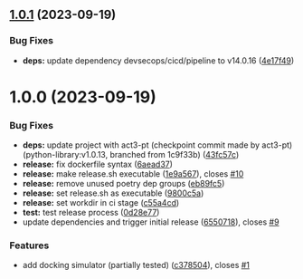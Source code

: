 ## [1.0.1](https://git.act3-ace.com/rta/safe-autonomy-stack/safe-autonomy-simulation/compare/v1.0.0...v1.0.1) (2023-09-19)


### Bug Fixes

* **deps:** update dependency devsecops/cicd/pipeline to v14.0.16 ([4e17f49](https://git.act3-ace.com/rta/safe-autonomy-stack/safe-autonomy-simulation/commit/4e17f49dad0d507e3abcdf3c4cff659c038f9a87))

# 1.0.0 (2023-09-19)


### Bug Fixes

* **deps:** update project with act3-pt (checkpoint commit made by act3-pt) (python-library:v1.0.13, branched from 1c9f33b) ([43fc57c](https://git.act3-ace.com/rta/safe-autonomy-stack/safe-autonomy-simulation/commit/43fc57c242bba22a176e91ccf36f939303172c56))
* **release:** fix dockerfile syntax ([6aead37](https://git.act3-ace.com/rta/safe-autonomy-stack/safe-autonomy-simulation/commit/6aead37f6f8ee3353b7fa6849e9ebff99891c698))
* **release:** make release.sh executable ([1e9a567](https://git.act3-ace.com/rta/safe-autonomy-stack/safe-autonomy-simulation/commit/1e9a567831519b494e9cbdc4801b28cd2089d37b)), closes [#10](https://git.act3-ace.com/rta/safe-autonomy-stack/safe-autonomy-simulation/issues/10)
* **release:** remove unused poetry dep groups ([eb89fc5](https://git.act3-ace.com/rta/safe-autonomy-stack/safe-autonomy-simulation/commit/eb89fc53392f3a3def1cf1c5adfd30c762f7d439))
* **release:** set release.sh as executable ([9800c5a](https://git.act3-ace.com/rta/safe-autonomy-stack/safe-autonomy-simulation/commit/9800c5a94382f9ac1c003b3acce565052eac98d1))
* **release:** set workdir in ci stage ([c55a4cd](https://git.act3-ace.com/rta/safe-autonomy-stack/safe-autonomy-simulation/commit/c55a4cd3f0271dce839421440b90d9de37d20970))
* **test:** test release process ([0d28e77](https://git.act3-ace.com/rta/safe-autonomy-stack/safe-autonomy-simulation/commit/0d28e773f12277eb7ef3577f1cdcad829a589ca9))
* update dependencies and trigger initial release ([6550718](https://git.act3-ace.com/rta/safe-autonomy-stack/safe-autonomy-simulation/commit/65507180a31dce7303c9ebf110bedcba19390396)), closes [#9](https://git.act3-ace.com/rta/safe-autonomy-stack/safe-autonomy-simulation/issues/9)


### Features

* add docking simulator (partially tested) ([c378504](https://git.act3-ace.com/rta/safe-autonomy-stack/safe-autonomy-simulation/commit/c3785043c3fc4038efda08eb92e1e0eac2719d84)), closes [#1](https://git.act3-ace.com/rta/safe-autonomy-stack/safe-autonomy-simulation/issues/1)
